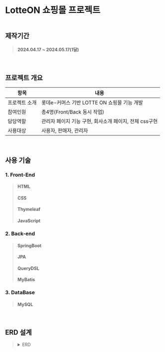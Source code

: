 <h1>LotteON 쇼핑몰 프로젝트</h1>
<img src="" />
<h2>제작기간</h2>

> <h4>2024.04.17 ~ 2024.05.17(1달)</h4>
<br>
<h2>프로젝트 개요</h2>

|항목|내용|
|------|---|
|프로젝트 소개|롯데e-커머스 기반 LOTTE ON 쇼핑몰 기능 개발|
|참여인원|총4명(Front/Back 동시 작업)|
|담당역할|관리자 페이지 기능 구현, 회사소개 페이지, 전체 css구현|
|사용대상|사용자, 판매자, 관리자|
<br>
<h2>사용 기술</h2>

<h3>1. Front-End</h3>

><h4>HTML</h4>
><h4>CSS</h4>
><h4>Thymeleaf</h4>
><h4>JavaScript</h4>

<h3>2. Back-end</h3>

><h4>SpringBoot</h4>
><h4>JPA</h4>
><h4>QueryDSL</h4>
><h4>MyBatis</h4>

<h3>3. DataBase</h3>

><h4>MySQL</h4>
<br>

<h2>ERD 설계</h2>

><details>
>  <summary>ERD</summary>
>  <img src="https://github.com/yn3048/portfolio/assets/154954272/89e0cf7a-4118-4e66-b05c-4b56755564fd" width:900 height:600>
></details>



